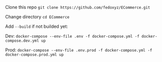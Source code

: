 Clone this repo
`git clone https://github.com/fedoxyz/ECommerce.git`

Change directory
`cd ECommerce`

Add `--build` if not builded yet:

Dev:
`docker-compose --env-file .env -f docker-compose.yml -f docker-compose.dev.yml up`

Prod:
`docker-compose --env-file .env.prod -f docker-compose.yml -f docker-compose.prod.yml up`

